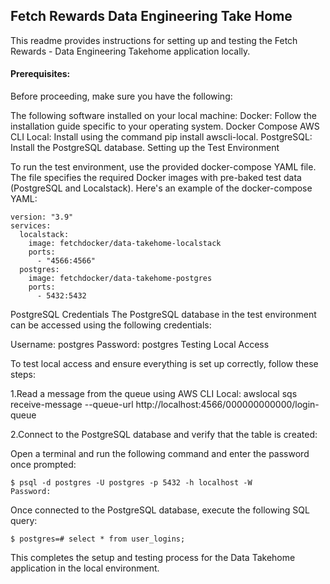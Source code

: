 ## Fetch Rewards Data Engineering Take Home

This readme provides instructions for setting up and testing the  Fetch Rewards - Data Engineering Takehome application locally. 

#### Prerequisites:

Before proceeding, make sure you have the following:

The following software installed on your local machine:
Docker: Follow the installation guide specific to your operating system.
Docker Compose
AWS CLI Local: Install using the command pip install awscli-local.
PostgreSQL: Install the PostgreSQL database.
Setting up the Test Environment

To run the test environment, use the provided docker-compose YAML file. The file specifies the required Docker images with pre-baked test data (PostgreSQL and Localstack). Here's an example of the docker-compose YAML:

```
version: "3.9"
services:
  localstack:
    image: fetchdocker/data-takehome-localstack
    ports:
      - "4566:4566"
  postgres:
    image: fetchdocker/data-takehome-postgres
    ports:
      - 5432:5432
```

PostgreSQL Credentials
The PostgreSQL database in the test environment can be accessed using the following credentials:

Username: postgres
Password: postgres
Testing Local Access

To test local access and ensure everything is set up correctly, follow these steps:

1.Read a message from the queue using AWS CLI Local:
awslocal sqs receive-message --queue-url http://localhost:4566/000000000000/login-queue

2.Connect to the PostgreSQL database and verify that the table is created:

Open a terminal and run the following command and enter the password once prompted:
```
$ psql -d postgres -U postgres -p 5432 -h localhost -W
Password:
```

Once connected to the PostgreSQL database, execute the following SQL query:
```
$ postgres=# select * from user_logins;
```

This completes the setup and testing process for the Data Takehome application in the local environment.
